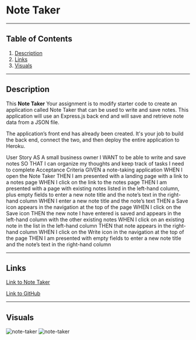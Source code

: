 # **Note Taker**
***

## Table of Contents
1. [Description](#description)  
2. [Links](#links)  
3. [Visuals](#visuals)  
***

## Description
This **Note Taker** 
Your assignment is to modify starter code to create an application called Note Taker that can be used to write and save notes. This application will use an Express.js back end and will save and retrieve note data from a JSON file.

The application’s front end has already been created. It's your job to build the back end, connect the two, and then deploy the entire application to Heroku.

User Story
AS A small business owner
I WANT to be able to write and save notes
SO THAT I can organize my thoughts and keep track of tasks I need to complete
Acceptance Criteria
GIVEN a note-taking application
WHEN I open the Note Taker
THEN I am presented with a landing page with a link to a notes page
WHEN I click on the link to the notes page
THEN I am presented with a page with existing notes listed in the left-hand column, plus empty fields to enter a new note title and the note’s text in the right-hand column
WHEN I enter a new note title and the note’s text
THEN a Save icon appears in the navigation at the top of the page
WHEN I click on the Save icon
THEN the new note I have entered is saved and appears in the left-hand column with the other existing notes
WHEN I click on an existing note in the list in the left-hand column
THEN that note appears in the right-hand column
WHEN I click on the Write icon in the navigation at the top of the page
THEN I am presented with empty fields to enter a new note title and the note’s text in the right-hand column


***

## Links
[Link to Note Taker](https://mattholtmoore.github.io/note-taker-project/)

[Link to GitHub](https://github.com/mattholtmoore/note-taker-project)  
***

## Visuals
![note-taker](assets/images/note-taker-one.png "note-taker")
![note-taker](assets/images/note-taker-two.png "note-taker")


 















